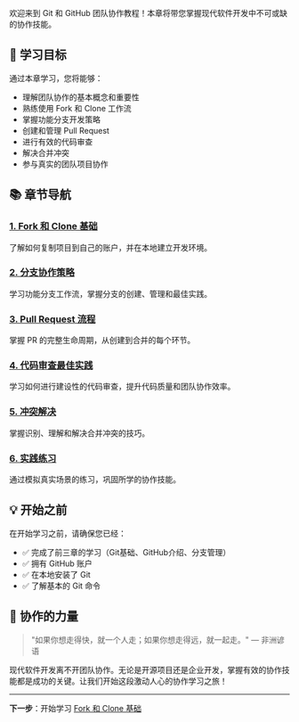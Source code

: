 

欢迎来到 Git 和 GitHub 团队协作教程！本章将带您掌握现代软件开发中不可或缺的协作技能。

## 🎯 学习目标

通过本章学习，您将能够：
- 理解团队协作的基本概念和重要性
- 熟练使用 Fork 和 Clone 工作流
- 掌握功能分支开发策略
- 创建和管理 Pull Request
- 进行有效的代码审查
- 解决合并冲突
- 参与真实的团队项目协作

## 📚 章节导航

### [1. Fork 和 Clone 基础](./01-fork-clone.md)
了解如何复制项目到自己的账户，并在本地建立开发环境。

### [2. 分支协作策略](./02-branch-strategy.md)
学习功能分支工作流，掌握分支的创建、管理和最佳实践。

### [3. Pull Request 流程](./03-pull-request.md)
掌握 PR 的完整生命周期，从创建到合并的每个环节。

### [4. 代码审查最佳实践](./04-code-review.md)
学习如何进行建设性的代码审查，提升代码质量和团队协作效率。

### [5. 冲突解决](./05-conflict-resolution.md)
掌握识别、理解和解决合并冲突的技巧。

### [6. 实践练习](./06-practice.md)
通过模拟真实场景的练习，巩固所学的协作技能。

## 💡 开始之前

在开始学习之前，请确保您已经：
- ✅ 完成了前三章的学习（Git基础、GitHub介绍、分支管理）
- ✅ 拥有 GitHub 账户
- ✅ 在本地安装了 Git
- ✅ 了解基本的 Git 命令

## 🚀 协作的力量

> "如果你想走得快，就一个人走；如果你想走得远，就一起走。" — 非洲谚语

现代软件开发离不开团队协作。无论是开源项目还是企业开发，掌握有效的协作技能都是成功的关键。让我们开始这段激动人心的协作学习之旅！

---

**下一步**：开始学习 [Fork 和 Clone 基础](./01-fork-clone.md) 